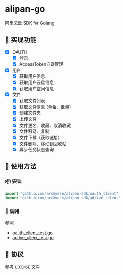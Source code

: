 alipan-go
=========

阿里云盘 SDK for Golang

## 🚀 实现功能

- [x] OAUTH
    - [x] 登录
    - [x] AccessToken自动管理
- [x] 用户
    - [x] 获取用户信息
    - [x] 获取用户云盘信息
    - [x] 获取用户空间信息
- [x] 文件
    - [x] 获取文件列表
    - [x] 获取文件信息 (单独、批量)
    - [x] 创建文件夹
    - [x] 上传文件
    - [x] 文件更名、收藏、取消收藏
    - [x] 文件移动、复制
    - [x] 文件下载（获取链接）
    - [x] 文件删除、移动到回收站
    - [x] 异步任务状态查询

## 📖 使用方法

### 📦 安装

```go
import "github.com/archyese/alipan-sdk/oauth_client"
import "github.com/archyese/alipan-sdk/adrive_client"
```

### 📃 调用

参照
- [oauth_client_test.go](oauth_client/oauth_client_test.go)
- [adrive_client_test.go](adrive_client/adrive_client_test.go)

## 📕 协议

参考 `LICENSE` 文件
